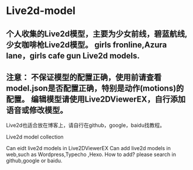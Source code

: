 # Live2d-model
个人收集的Live2d模型，主要为少女前线，碧蓝航线,少女咖啡枪Live2d模型。
girls fronline,Azura lane，girls cafe gun Live2d models.
------------------------------------------------------------
注意：
不保证模型的配置正确，使用前请查看model.json是否配置正确，特别是动作(motions)的配置。
编辑模型请使用Live2DViewerEX，自行添加语音或修改模型。
------------------------------------------------------------

Live2d也适合放在博客上，请自行在github，google，baidu找教程。

Live2d model collection

Can eidt live2d models in Live2DViewerEX
Can add live2d models in web,such as Wordpress,Typecho ,Hexo.
How to add? please search in github,google or baidu.


